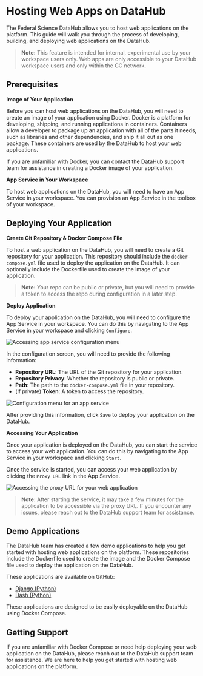 # Hosting Web Apps on DataHub

The Federal Science DataHub allows you to host web applications on the platform. This guide will walk you through the process of developing, building, and deploying web applications on the DataHub.

> **Note:** This feature is intended for internal, experimental use by your workspace users only. Web apps are only accessible to your DataHub workspace users and only within the GC network.

## Prerequisites

**Image of Your Application**

Before you can host web applications on the DataHub, you will need to create an image of your application using Docker. Docker is a platform for developing, shipping, and running applications in containers. Containers allow a developer to package up an application with all of the parts it needs, such as libraries and other dependencies, and ship it all out as one package. These containers are used by the DataHub to host your web applications.

If you are unfamiliar with Docker, you can contact the DataHub support team for assistance in creating a Docker image of your application.

**App Service in Your Workspace**

To host web applications on the DataHub, you will need to have an App Service in your workspace. You can provision an App Service in the toolbox of your workspace.

## Deploying Your Application

**Create Git Repository & Docker Compose File**

To host a web application on the DataHub, you will need to create a Git repository for your application. This repository should include the `docker-compose.yml` file used to deploy the application on the DataHub. It can optionally include the Dockerfile used to create the image of your application.

> **Note:** Your repo can be public or private, but you will need to provide a token to access the repo during configuration in a later step.

**Deploy Application**

To deploy your application on the DataHub, you will need to configure the App Service in your workspace. You can do this by navigating to the App Service in your workspace and clicking `Configure`.

![Accessing app service configuration menu](/api/docs/UserGuide/WebApps/configure.png)

In the configuration screen, you will need to provide the following information:

* **Repository URL**: The URL of the Git repository for your application.
* **Repository Privacy**: Whether the repository is public or private.
* **Path**: The path to the `docker-compose.yml` file in your repository.
* (if private) **Token**: A token to access the repository.

![Configuration menu for an app service](/api/docs/UserGuide/WebApps/configure-2.png)

After providing this information, click `Save` to deploy your application on the DataHub.

**Accessing Your Application**

Once your application is deployed on the DataHub, you can start the service to access your web application. You can do this by navigating to the App Service in your workspace and clicking `Start`.

Once the service is started, you can access your web application by clicking the `Proxy URL` link in the App Service.

![Accessing the proxy URL for your web application](/api/docs/UserGuide/WebApps/access.png)

> **Note:** After starting the service, it may take a few minutes for the application to be accessible via the proxy URL. If you encounter any issues, please reach out to the DataHub support team for assistance.

## Demo Applications

The DataHub team has created a few demo applications to help you get started with hosting web applications on the platform. These repositories include the Dockerfile used to create the image and the Docker Compose file used to deploy the application on the DataHub.

These applications are available on GitHub:

* [Django (Python)](https://github.com/ssc-sp/datahub-demos/tree/main/docker/django-app)
* [Dash (Python)](https://github.com/Sean-Stilwell/sample-dashapp)

These applications are designed to be easily deployable on the DataHub using Docker Compose.

## Getting Support

If you are unfamiliar with Docker Compose or need help deploying your web application on the DataHub, please reach out to the DataHub support team for assistance. We are here to help you get started with hosting web applications on the platform.